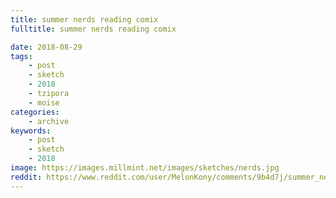 ```yaml
---
title: summer nerds reading comix
fulltitle: summer nerds reading comix

date: 2018-08-29
tags:
    - post
    - sketch
    - 2018
    - tzipora
    - moise
categories:
    - archive
keywords:
    - post
    - sketch
    - 2018
image: https://images.millmint.net/images/sketches/nerds.jpg
reddit: https://www.reddit.com/user/MelonKony/comments/9b4d7j/summer_nerds_reading_comix/
---
```

